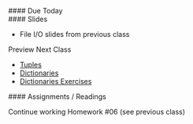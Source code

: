 <article class="due" markdown="block">
####  Due Today


</article>

<article class="slides" markdown="block">
####  Slides

* File I/O slides from previous class

Preview Next Class

* [Tuples](classes/25/tuples.html) 
* [Dictionaries](classes/25/dictionaries.html)
* [Dictionaries Exercises](classes/25/exercises.html)


</article>

<article class="assignments" markdown="block">
####  Assignments / Readings		

Continue working Homework #06 (see previous class)

</article>

